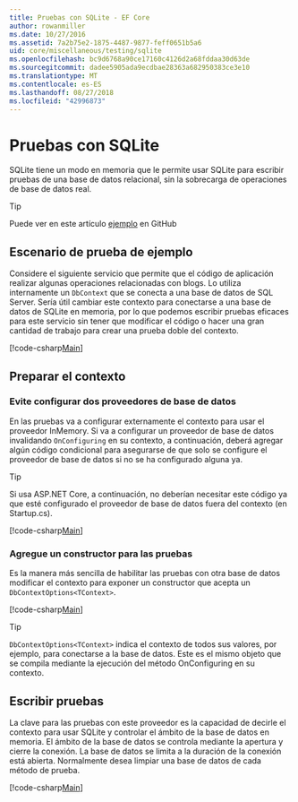 ```yaml
---
title: Pruebas con SQLite - EF Core
author: rowanmiller
ms.date: 10/27/2016
ms.assetid: 7a2b75e2-1875-4487-9877-feff0651b5a6
uid: core/miscellaneous/testing/sqlite
ms.openlocfilehash: bc9d6768a90ce17160c4126d2a68fddaa30d63de
ms.sourcegitcommit: dadee5905ada9ecdbae28363a682950383ce3e10
ms.translationtype: MT
ms.contentlocale: es-ES
ms.lasthandoff: 08/27/2018
ms.locfileid: "42996873"
---
```

# <a name="testing-with-sqlite"></a>Pruebas con SQLite

SQLite tiene un modo en memoria que le permite usar SQLite para escribir pruebas de una base de datos relacional, sin la sobrecarga de operaciones de base de datos real.

> [!TIP]  
> Puede ver en este artículo [ejemplo](https://github.com/aspnet/EntityFramework.Docs/tree/master/samples/core/Miscellaneous/Testing) en GitHub

## <a name="example-testing-scenario"></a>Escenario de prueba de ejemplo

Considere el siguiente servicio que permite que el código de aplicación realizar algunas operaciones relacionadas con blogs. Lo utiliza internamente un `DbContext` que se conecta a una base de datos de SQL Server. Sería útil cambiar este contexto para conectarse a una base de datos de SQLite en memoria, por lo que podemos escribir pruebas eficaces para este servicio sin tener que modificar el código o hacer una gran cantidad de trabajo para crear una prueba doble del contexto.

[!code-csharp[Main](../../../../samples/core/Miscellaneous/Testing/BusinessLogic/BlogService.cs)]

## <a name="get-your-context-ready"></a>Preparar el contexto

### <a name="avoid-configuring-two-database-providers"></a>Evite configurar dos proveedores de base de datos

En las pruebas va a configurar externamente el contexto para usar el proveedor InMemory. Si va a configurar un proveedor de base de datos invalidando `OnConfiguring` en su contexto, a continuación, deberá agregar algún código condicional para asegurarse de que solo se configure el proveedor de base de datos si no se ha configurado alguna ya.

> [!TIP]  
> Si usa ASP.NET Core, a continuación, no deberían necesitar este código ya que esté configurado el proveedor de base de datos fuera del contexto (en Startup.cs).

[!code-csharp[Main](../../../../samples/core/Miscellaneous/Testing/BusinessLogic/BloggingContext.cs#OnConfiguring)]

### <a name="add-a-constructor-for-testing"></a>Agregue un constructor para las pruebas

Es la manera más sencilla de habilitar las pruebas con otra base de datos modificar el contexto para exponer un constructor que acepta un `DbContextOptions<TContext>`.

[!code-csharp[Main](../../../../samples/core/Miscellaneous/Testing/BusinessLogic/BloggingContext.cs#Constructors)]

> [!TIP]  
> `DbContextOptions<TContext>` indica el contexto de todos sus valores, por ejemplo, para conectarse a la base de datos. Este es el mismo objeto que se compila mediante la ejecución del método OnConfiguring en su contexto.

## <a name="writing-tests"></a>Escribir pruebas

La clave para las pruebas con este proveedor es la capacidad de decirle el contexto para usar SQLite y controlar el ámbito de la base de datos en memoria. El ámbito de la base de datos se controla mediante la apertura y cierre la conexión. La base de datos se limita a la duración de la conexión está abierta. Normalmente desea limpiar una base de datos de cada método de prueba.

[!code-csharp[Main](../../../../samples/core/Miscellaneous/Testing/TestProject/SQLite/BlogServiceTests.cs)]
